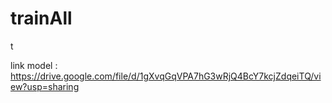 # trainAll
t


link model : https://drive.google.com/file/d/1gXvqGqVPA7hG3wRjQ4BcY7kcjZdqeiTQ/view?usp=sharing
